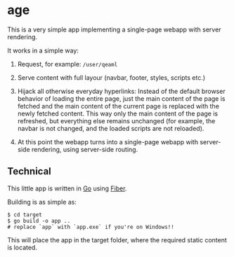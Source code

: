 # age

This is a very simple app implementing a single-page webapp with server
rendering.

It works in a simple way:

1. Request, for example: `/user/qeaml`

2. Serve content with full layour (navbar, footer, styles, scripts etc.)

3. Hijack all otherwise everyday hyperlinks:
   Instead of the default browser behavior of loading the entire page, just the
   main content of the page is fetched and the main content of the current page
   is replaced with the newly fetched content. This way only the main content
   of the page is refreshed, but everything else remains unchanged (for example,
   the navbar is not changed, and the loaded scripts are not reloaded).

4. At this point the webapp turns into a single-page webapp with server-side
   rendering, using server-side routing.

## Technical

This little app is written in [Go](go) using [Fiber](fiber).

Building is as simple as:

```shell
$ cd target
$ go build -o app ..
# replace `app` with `app.exe` if you're on Windows!!
```

This will place the app in the target folder, where the required static content
is located.

[go]: https://go.dev/
[fiber]: https://gofiber.io/
